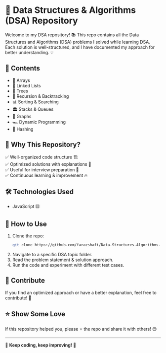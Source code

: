 # 🚀 Data Structures & Algorithms (DSA) Repository

Welcome to my DSA repository! 📚 This repo contains all the Data Structures and Algorithms (DSA) problems I solved while learning DSA. Each solution is well-structured, and I have documented my approach for better understanding. 💡

## 📌 Contents
- 🔢 Arrays
- 📝 Linked Lists
- 🌲 Trees
- 🔄 Recursion & Backtracking
- 📊 Sorting & Searching
- 🏛️ Stacks & Queues
- 🔗 Graphs
- 🏎️ Dynamic Programming
- 🧮 Hashing

## 🎯 Why This Repository?
✅ Well-organized code structure 🏗️  
✅ Optimized solutions with explanations 🧠  
✅ Useful for interview preparation 💼  
✅ Continuous learning & improvement 🔥  

## 🛠️ Technologies Used
- JavaScript 🟨

## 🚀 How to Use
1. Clone the repo:
   ```bash
   git clone https://github.com/farazshafi/Data-Structures-Algorithms.git
   ```
2. Navigate to a specific DSA topic folder.
3. Read the problem statement & solution approach.
4. Run the code and experiment with different test cases.

## 📢 Contribute
If you find an optimized approach or have a better explanation, feel free to contribute! 🎉

## ⭐ Show Some Love
If this repository helped you, please ⭐ the repo and share it with others! 😊

---  
📌 **Keep coding, keep improving!** 🚀

